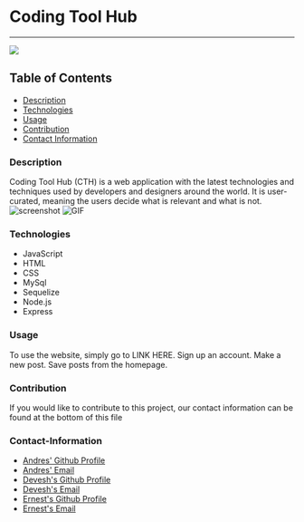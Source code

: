 # Coding Tool Hub
----
<a href="https://img.shields.io/badge/License-MIT-brightgreen"><img src="https://img.shields.io/badge/License-MIT-brightgreen"></a>
## Table of Contents
- [Description](#description)
- [Technologies](#technologies)
- [Usage](#usage)
- [Contribution](#contribution)
- [Contact Information](#contact-information)

### Description
Coding Tool Hub (CTH) is a web application with the latest technologies and techniques used by developers and designers around the world. It is user-curated, meaning the users decide what is relevant and what is not.
![screenshot]()
![GIF]()

### Technologies
* JavaScript
* HTML
* CSS
* MySql
* Sequelize
* Node.js
* Express

### Usage
To use the website, simply go to LINK HERE.
Sign up an account.
Make a new post.
Save posts from the homepage.

### Contribution
If you would like to contribute to this project, our contact information can be found at the bottom of this file

### Contact-Information
* [Andres' Github Profile](https://github.com/andresaponte22)
* [Andres' Email](andresaponte.f@gmail.com)
* [Devesh's Github Profile]()
* [Devesh's Email]()
* [Ernest's Github Profile]()
* [Ernest's Email]()

